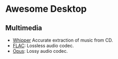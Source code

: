 # Awesome Desktop
## Multimedia
- [Whipper](https://github.com/whipper-team/whipper) Accurate extraction of music from CD.
- [FLAC](https://xiph.org/flac/): Lossless audio codec.
- [Opus](https://opus-codec.org/): Lossy audio codec.
